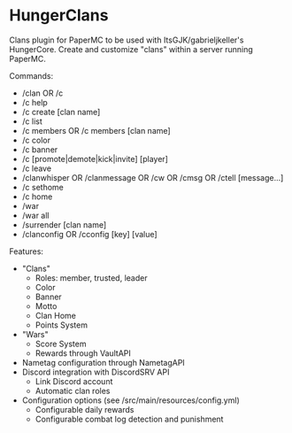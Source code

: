 # HungerClans

Clans plugin for PaperMC to be used with ItsGJK/gabrieljkeller's HungerCore.
Create and customize "clans" within a server running PaperMC.

Commands:
- /clan OR /c
- /c help
- /c create [clan name]
- /c list
- /c members OR /c members [clan name]
- /c color
- /c banner
- /c [promote|demote|kick|invite] [player]
- /c leave
- /clanwhisper OR /clanmessage OR /cw OR /cmsg OR /ctell [message...]
- /c sethome
- /c home
- /war
- /war all
- /surrender [clan name]
- /clanconfig OR /cconfig [key] [value]

Features:
- "Clans"
  - Roles: member, trusted, leader
  - Color
  - Banner
  - Motto
  - Clan Home
  - Points System
- "Wars"
  - Score System
  - Rewards through VaultAPI
- Nametag configuration through NametagAPI
- Discord integration with DiscordSRV API
  - Link Discord account
  - Automatic clan roles
- Configuration options (see /src/main/resources/config.yml)
  - Configurable daily rewards
  - Configurable combat log detection and punishment
